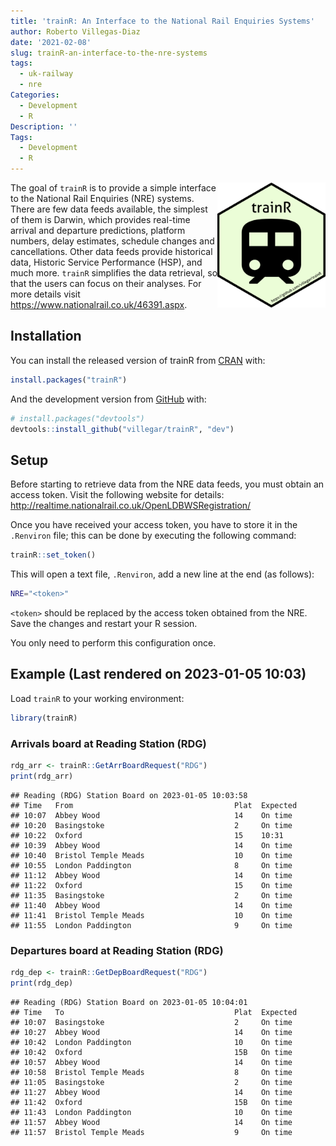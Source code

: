 ```yaml
---
title: 'trainR: An Interface to the National Rail Enquiries Systems'
author: Roberto Villegas-Diaz
date: '2021-02-08'
slug: trainR-an-interface-to-the-nre-systems
tags:
  - uk-railway
  - nre
Categories:
  - Development
  - R
Description: ''
Tags:
  - Development
  - R
---
```


<img src="https://raw.githubusercontent.com/villegar/trainR/main/inst/images/logo.png" alt="logo" align="right" height=200px/>

The goal of `trainR` is to provide a simple interface to the 
National Rail Enquiries (NRE) systems. There are few data feeds 
available, the simplest of them is Darwin, which provides real-time 
arrival and departure predictions, platform numbers, delay estimates, 
schedule changes and cancellations. Other data feeds provide historical 
data, Historic Service Performance (HSP), and much more. `trainR` 
simplifies the data retrieval, so that the users can focus on their 
analyses. For more details visit 
https://www.nationalrail.co.uk/46391.aspx.

## Installation

You can install the released version of trainR from [CRAN](https://CRAN.R-project.org) with:

``` r
install.packages("trainR")
```

And the development version from [GitHub](https://github.com/) with:

``` r
# install.packages("devtools")
devtools::install_github("villegar/trainR", "dev")
```

## Setup
Before starting to retrieve data from the NRE data feeds, you must obtain an access token. 
Visit the following website for details: http://realtime.nationalrail.co.uk/OpenLDBWSRegistration/

Once you have received your access token, you have to store it in the `.Renviron` file; this can be 
done by executing the following command:


```r
trainR::set_token()
```

This will open a text file, `.Renviron`, add a new line at the end (as follows):

```bash
NRE="<token>"
```

`<token>` should be replaced by the access token obtained from the NRE. Save the changes and restart 
your R session.

You only need to perform this configuration once.

## Example (Last rendered on 2023-01-05 10:03)

Load `trainR` to your working environment:

```r
library(trainR)
```

### Arrivals board at Reading Station (RDG)


```r
rdg_arr <- trainR::GetArrBoardRequest("RDG")
print(rdg_arr)
```

```
## Reading (RDG) Station Board on 2023-01-05 10:03:58
## Time   From                                    Plat  Expected
## 10:07  Abbey Wood                              14    On time
## 10:20  Basingstoke                             2     On time
## 10:22  Oxford                                  15    10:31
## 10:39  Abbey Wood                              14    On time
## 10:40  Bristol Temple Meads                    10    On time
## 10:55  London Paddington                       8     On time
## 11:12  Abbey Wood                              14    On time
## 11:22  Oxford                                  15    On time
## 11:35  Basingstoke                             2     On time
## 11:40  Abbey Wood                              14    On time
## 11:41  Bristol Temple Meads                    10    On time
## 11:55  London Paddington                       9     On time
```

### Departures board at Reading Station (RDG)


```r
rdg_dep <- trainR::GetDepBoardRequest("RDG")
print(rdg_dep)
```

```
## Reading (RDG) Station Board on 2023-01-05 10:04:01
## Time   To                                      Plat  Expected
## 10:07  Basingstoke                             2     On time
## 10:27  Abbey Wood                              14    On time
## 10:42  London Paddington                       10    On time
## 10:42  Oxford                                  15B   On time
## 10:57  Abbey Wood                              14    On time
## 10:58  Bristol Temple Meads                    8     On time
## 11:05  Basingstoke                             2     On time
## 11:27  Abbey Wood                              14    On time
## 11:42  Oxford                                  15B   On time
## 11:43  London Paddington                       10    On time
## 11:57  Abbey Wood                              14    On time
## 11:57  Bristol Temple Meads                    9     On time
```
